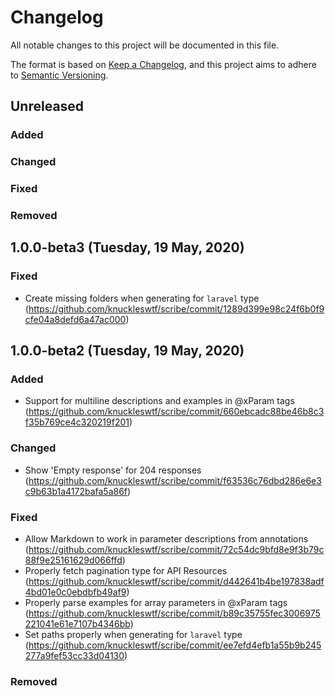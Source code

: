 # Changelog
All notable changes to this project will be documented in this file.

The format is based on [Keep a Changelog](https://keepachangelog.com/en/1.0.0/), and this project aims to adhere to [Semantic Versioning](https://semver.org/spec/v2.0.0.html).

## Unreleased
### Added

### Changed

### Fixed

### Removed

## 1.0.0-beta3 (Tuesday, 19 May, 2020)
### Fixed
- Create missing folders when generating for `laravel` type (https://github.com/knuckleswtf/scribe/commit/1289d399e98c24f6b0f9cfe04a8defd6a47ac000)

## 1.0.0-beta2 (Tuesday, 19 May, 2020)
### Added
- Support for multiline descriptions and examples in @xParam tags (https://github.com/knuckleswtf/scribe/commit/660ebcadc88be46b8c3f35b769ce4c320219f201)

### Changed
- Show 'Empty response' for 204 responses (https://github.com/knuckleswtf/scribe/commit/f63536c76dbd286e6e3c9b63b1a4172bafa5a86f)

### Fixed
- Allow Markdown to work in parameter descriptions from annotations (https://github.com/knuckleswtf/scribe/commit/72c54dc9bfd8e9f3b79c88f9e25161629d066ffd)
- Properly fetch pagination type for API Resources (https://github.com/knuckleswtf/scribe/commit/d442641b4be197838adf4bd01e0c0ebdbfb49af9)
- Properly parse examples for array parameters in @xParam tags (https://github.com/knuckleswtf/scribe/commit/b89c35755fec3006975221041e61e7107b4346bb)
- Set paths properly when generating for `laravel` type (https://github.com/knuckleswtf/scribe/commit/ee7efd4efb1a55b9b245277a9fef53cc33d04130)

### Removed





